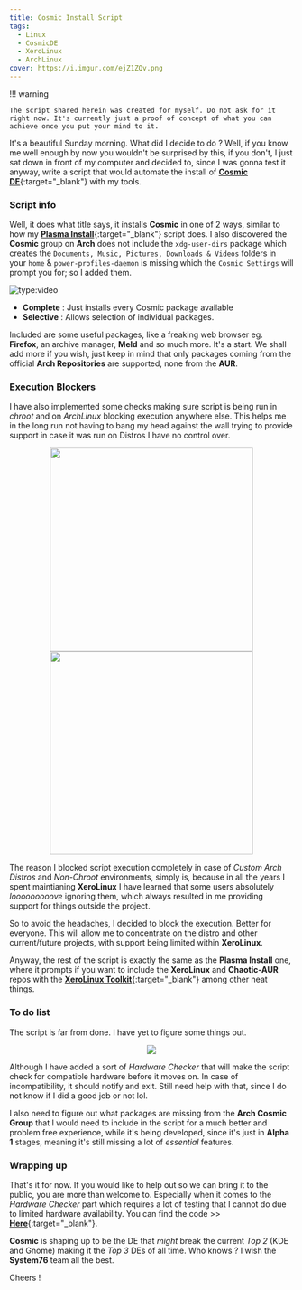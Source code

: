 ```yaml
---
title: Cosmic Install Script
tags:
  - Linux
  - CosmicDE
  - XeroLinux
  - ArchLinux
cover: https://i.imgur.com/ejZ1ZQv.png
---
```


!!! warning

    The script shared herein was created for myself. Do not ask for it right now. It's currently just a proof of concept of what you can achieve once you put your mind to it.

It's a beautiful Sunday morning. What did I decide to do ? Well, if you know me well enough by now you wouldn't be surprised by this, if you don't, I just sat down in front of my computer and decided to, since I was gonna test it anyway, write a script that would automate the install of [**Cosmic DE**](https://xerolinux.xyz/posts/arch-cosmic/){:target="_blank"} with my tools.

### Script info

Well, it does what title says, it installs **Cosmic** in one of 2 ways, similar to how my [**Plasma Install**](https://xerolinux.xyz/news/xerolinux-plasma/){:target="_blank"} script does. I also discovered the **Cosmic** group on **Arch** does not include the `xdg-user-dirs` package which creates the `Documents, Music, Pictures, Downloads & Videos` folders in your `home` & `power-profiles-daemon` is missing which the `Cosmic Settings` will prompt you for; so I added them.

![type:video](https://www.youtube.com/embed/v0UPif52i5A)

- **Complete** : Just installs every Cosmic package available
- **Selective** : Allows selection of individual packages.

Included are some useful packages, like a freaking web browser eg. **Firefox**, an archive manager, **Meld** and so much more. It's a start. We shall add more if you wish, just keep in mind that only packages coming from the official **Arch Repositories** are supported, none from the **AUR**.

### Execution Blockers

I have also implemented some checks making sure script is being run in *chroot* and on *ArchLinux* blocking execution anywhere else. This helps me in the long run not having to bang my head against the wall trying to provide support in case it was run on Distros I have no control over.

<p align="center">
  <img width="360" src="https://i.imgur.com/JlFRZRd.png">  <img width="360" src="https://i.imgur.com/uNilqW8.png">
</p>

The reason I blocked script execution completely in case of *Custom Arch Distros* and *Non-Chroot* environments, simply is, because in all the years I spent maintianing **XeroLinux** I have learned that some users absolutely *looooooooove* ignoring them, which always resulted in me providing support for things outside the project.

So to avoid the headaches, I decided to block the execution. Better for everyone. This will allow me to concentrate on the distro and other current/future projects, with support being limited within **XeroLinux**.

Anyway, the rest of the script is exactly the same as the **Plasma Install** one, where it prompts if you want to include the **XeroLinux** and **Chaotic-AUR** repos with the [**XeroLinux Toolkit**](https://wiki.xerolinux.xyz/xlapit/){:target="_blank"} among other neat things.

### To do list

The script is far from done. I have yet to figure some things out.

<p align="center">
  <img src="https://i.imgur.com/MY5yecT.png">
</p>

Although I have added a sort of *Hardware Checker* that will make the script check for compatible hardware before it moves on. In case of incompatibility, it should notify and exit. Still need help with that, since I do not know if I did a good job or not lol.

I also need to figure out what packages are missing from the **Arch Cosmic Group** that I would need to include in the script for a much better and problem free experience, while it's being developed, since it's just in **Alpha 1** stages, meaning it's still missing a lot of *essential* features.

### Wrapping up

That's it for now. If you would like to help out so we can bring it to the public, you are more than welcome to. Especially when it comes to the *Hardware Checker* part which requires a lot of testing that I cannot do due to limited hardware availability. You can find the code >> [**Here**](https://github.com/xerolinux/xero-plasma/blob/main/xero-cosmic.sh){:target="_blank"}.

**Cosmic** is shaping up to be the DE that *might* break the current *Top 2* (KDE and Gnome) making it the *Top 3* DEs of all time. Who knows ? I wish the **System76** team all the best.

Cheers !
